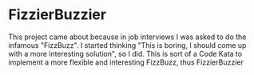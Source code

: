 # FizzierBuzzier

This project came about because in job interviews I was asked to do the infamous "FizzBuzz".
I started thinking "This is boring, I should come up with a more interesting solution", so I did.
This is sort of a Code Kata to implement a more flexible and interesting FizzBuzz, thus FizzierBuzzier
